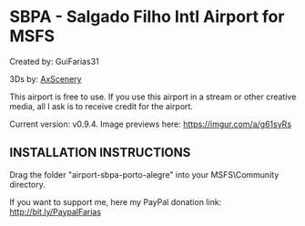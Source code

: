 # SBPA - Salgado Filho Intl Airport for MSFS #

Created by: GuiFarias31

3Ds by: [AxScenery](http://axplane.blogspot.com.br/)

This airport is free to use. If you use this airport in a stream or other creative media, all I ask is to receive credit for the airport.

Current version: v0.9.4. Image previews here: https://imgur.com/a/g61syRs

## INSTALLATION INSTRUCTIONS ##

Drag the folder "airport-sbpa-porto-alegre" into your MSFS\Community directory.

If you want to support me, here my PayPal donation link: http://bit.ly/PaypalFarias
